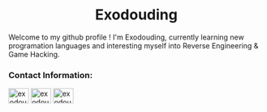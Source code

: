 <h1 align="center">Exodouding</h1>

Welcome to my github profile ! I'm Exodouding, currently learning new programation languages and interesting myself into Reverse Engineering & Game Hacking.

<h3 align="left">Contact Information:</h3>
<p align="left">
<a href="https://twitter.com/exodouding" target="blank"><img align="center" src="https://raw.githubusercontent.com/rahuldkjain/github-profile-readme-generator/master/src/images/icons/Social/twitter.svg" alt="exodouding" height="30" width="40" /></a>
<a href="https://instagram.com/exodouding" target="blank"><img align="center" src="https://raw.githubusercontent.com/rahuldkjain/github-profile-readme-generator/master/src/images/icons/Social/instagram.svg" alt="exodouding" height="30" width="40" /></a>
<a href="https://www.youtube.com/c/exodouding" target="blank"><img align="center" src="https://raw.githubusercontent.com/rahuldkjain/github-profile-readme-generator/master/src/images/icons/Social/youtube.svg" alt="exodouding" height="30" width="40" /></a>
</p>
